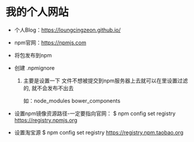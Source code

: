 # 我的个人网站   
 - 个人Blog：https://loungcingzeon.github.io/
 - npm官网：https://npmjs.com
 - 将包发布到npm
 - 创建 .npmignore
   01. 主要是设置一下 文件不想被提交到npm服务器上去就可以在里设置过滤的, 就不会发布不出去

       如：node_modules
           bower_components

 - 设置npm镜像资源路径-一定要指向官网：
   $ npm config set registry https://registry.npmjs.org
 - 设置淘宝源
   $ npm config set registry https://registry.npm.taobao.org
